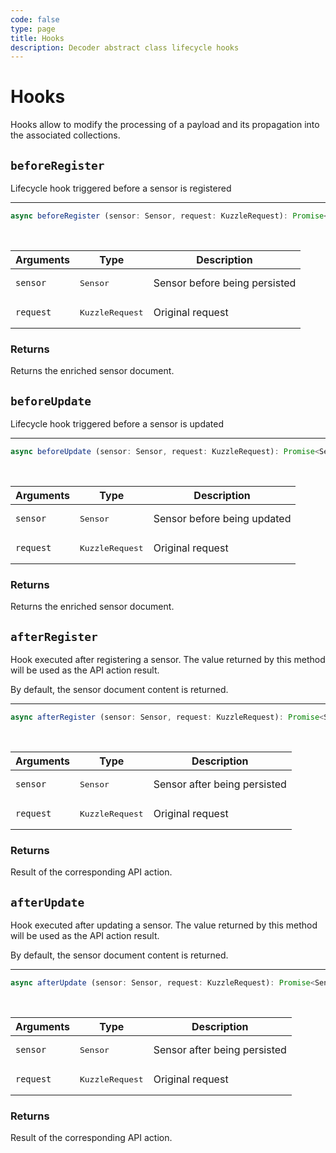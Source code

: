 ```yaml
---
code: false
type: page
title: Hooks
description: Decoder abstract class lifecycle hooks
---
```


# Hooks

Hooks allow to modify the processing of a payload and its propagation into the associated collections.

## `beforeRegister`

Lifecycle hook triggered before a sensor is registered

---

```ts
async beforeRegister (sensor: Sensor, request: KuzzleRequest): Promise<Sensor>
```

<br/>

| Arguments | Type                     | Description                   |
|-----------|--------------------------|-------------------------------|
| `sensor`  | <pre>Sensor</pre>        | Sensor before being persisted |
| `request` | <pre>KuzzleRequest</pre> | Original request              |

### Returns

Returns the enriched sensor document.

## `beforeUpdate`

Lifecycle hook triggered before a sensor is updated

---

```ts
async beforeUpdate (sensor: Sensor, request: KuzzleRequest): Promise<Sensor>
```

<br/>

| Arguments | Type                     | Description                 |
|-----------|--------------------------|-----------------------------|
| `sensor`  | <pre>Sensor</pre>        | Sensor before being updated |
| `request` | <pre>KuzzleRequest</pre> | Original request            |

### Returns

Returns the enriched sensor document.

## `afterRegister`

Hook executed after registering a sensor.
The value returned by this method will be used as the API action result.

By default, the sensor document content is returned.

---

```ts
async afterRegister (sensor: Sensor, request: KuzzleRequest): Promise<Sensor>
```

<br/>

| Arguments | Type                     | Description                  |
|-----------|--------------------------|------------------------------|
| `sensor`  | <pre>Sensor</pre>        | Sensor after being persisted |
| `request` | <pre>KuzzleRequest</pre> | Original request             |

### Returns

Result of the corresponding API action.

## `afterUpdate`

Hook executed after updating a sensor.
The value returned by this method will be used as the API action result.

By default, the sensor document content is returned.

---

```ts
async afterUpdate (sensor: Sensor, request: KuzzleRequest): Promise<Sensor>
```

<br/>

| Arguments | Type                     | Description                  |
|-----------|--------------------------|------------------------------|
| `sensor`  | <pre>Sensor</pre>        | Sensor after being persisted |
| `request` | <pre>KuzzleRequest</pre> | Original request             |

### Returns

Result of the corresponding API action.
